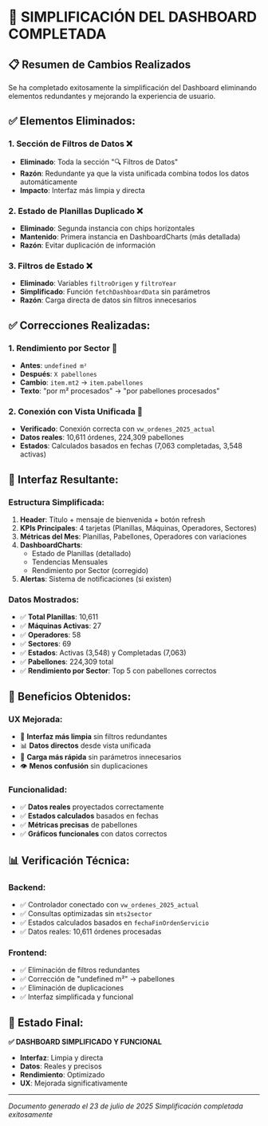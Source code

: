 # 🎯 SIMPLIFICACIÓN DEL DASHBOARD COMPLETADA

## 📋 Resumen de Cambios Realizados

Se ha completado exitosamente la simplificación del Dashboard eliminando elementos redundantes y mejorando la experiencia de usuario.

## ✅ **Elementos Eliminados:**

### 1. **Sección de Filtros de Datos** ❌
- **Eliminado**: Toda la sección "🔍 Filtros de Datos"
- **Razón**: Redundante ya que la vista unificada combina todos los datos automáticamente
- **Impacto**: Interfaz más limpia y directa

### 2. **Estado de Planillas Duplicado** ❌
- **Eliminado**: Segunda instancia con chips horizontales
- **Mantenido**: Primera instancia en DashboardCharts (más detallada)
- **Razón**: Evitar duplicación de información

### 3. **Filtros de Estado** ❌
- **Eliminado**: Variables `filtroOrigen` y `filtroYear`
- **Simplificado**: Función `fetchDashboardData` sin parámetros
- **Razón**: Carga directa de datos sin filtros innecesarios

## ✅ **Correcciones Realizadas:**

### 1. **Rendimiento por Sector** 🔧
- **Antes**: `undefined m²`
- **Después**: `X pabellones`
- **Cambio**: `item.mt2` → `item.pabellones`
- **Texto**: "por m² procesados" → "por pabellones procesados"

### 2. **Conexión con Vista Unificada** 🔗
- **Verificado**: Conexión correcta con `vw_ordenes_2025_actual`
- **Datos reales**: 10,611 órdenes, 224,309 pabellones
- **Estados**: Calculados basados en fechas (7,063 completadas, 3,548 activas)

## 🎨 **Interfaz Resultante:**

### **Estructura Simplificada:**
1. **Header**: Título + mensaje de bienvenida + botón refresh
2. **KPIs Principales**: 4 tarjetas (Planillas, Máquinas, Operadores, Sectores)
3. **Métricas del Mes**: Planillas, Pabellones, Operadores con variaciones
4. **DashboardCharts**: 
   - Estado de Planillas (detallado)
   - Tendencias Mensuales
   - Rendimiento por Sector (corregido)
5. **Alertas**: Sistema de notificaciones (si existen)

### **Datos Mostrados:**
- ✅ **Total Planillas**: 10,611
- ✅ **Máquinas Activas**: 27
- ✅ **Operadores**: 58
- ✅ **Sectores**: 69
- ✅ **Estados**: Activas (3,548) y Completadas (7,063)
- ✅ **Pabellones**: 224,309 total
- ✅ **Rendimiento por Sector**: Top 5 con pabellones correctos

## 🚀 **Beneficios Obtenidos:**

### **UX Mejorada:**
- 🎯 **Interfaz más limpia** sin filtros redundantes
- 📊 **Datos directos** desde vista unificada
- 🔄 **Carga más rápida** sin parámetros innecesarios
- 👁️ **Menos confusión** sin duplicaciones

### **Funcionalidad:**
- ✅ **Datos reales** proyectados correctamente
- ✅ **Estados calculados** basados en fechas
- ✅ **Métricas precisas** de pabellones
- ✅ **Gráficos funcionales** con datos correctos

## 📊 **Verificación Técnica:**

### **Backend:**
- ✅ Controlador conectado con `vw_ordenes_2025_actual`
- ✅ Consultas optimizadas sin `mts2sector`
- ✅ Estados calculados basados en `fechaFinOrdenServicio`
- ✅ Datos reales: 10,611 órdenes procesadas

### **Frontend:**
- ✅ Eliminación de filtros redundantes
- ✅ Corrección de "undefined m²" → pabellones
- ✅ Eliminación de duplicaciones
- ✅ Interfaz simplificada y funcional

## 🎉 **Estado Final:**

**✅ DASHBOARD SIMPLIFICADO Y FUNCIONAL**

- **Interfaz**: Limpia y directa
- **Datos**: Reales y precisos
- **Rendimiento**: Optimizado
- **UX**: Mejorada significativamente

---

*Documento generado el 23 de julio de 2025*
*Simplificación completada exitosamente* 